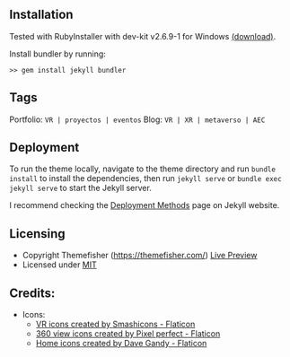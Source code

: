 ## Installation

Tested with RubyInstaller with dev-kit v2.6.9-1 for Windows [(download)](https://github.com/oneclick/rubyinstaller2/releases/download/RubyInstaller-2.6.9-1/rubyinstaller-devkit-2.6.9-1-x64.exe).

Install bundler by running:

```
>> gem install jekyll bundler
```

## Tags

Portfolio: `VR | proyectos | eventos`
Blog: `VR | XR | metaverso | AEC`

## Deployment

To run the theme locally, navigate to the theme directory and run `bundle install` to install the dependencies, then run `jekyll serve` or `bundle exec jekyll serve` to start the Jekyll server.

I recommend checking the [Deployment Methods](https://jekyllrb.com/docs/deployment-methods/) page on Jekyll website.

## Licensing

- Copyright Themefisher (https://themefisher.com/) [Live Preview](http://demo.themefisher.com/kross)
- Licensed under [MIT](https://github.com/themefisher/kross-jekyll-portfolio-template/blob/master/LICENSE.txt)

## Credits:

- Icons:
  - <a href="https://www.flaticon.com/free-icons/vr" title="vr icons">VR icons created by Smashicons - Flaticon</a>
  - <a href="https://www.flaticon.com/free-icons/360-view" title="360 view icons">360 view icons created by Pixel perfect - Flaticon</a>
  - <a href="https://www.flaticon.com/free-icons/home" title="home icons">Home icons created by Dave Gandy - Flaticon</a>